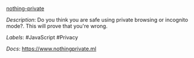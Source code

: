 [nothing-private](https://github.com/gautamkrishnar/nothing-private)

*Description*: Do you think you are safe using private browsing or incognito mode?. This will prove that you're wrong.

*Labels*: #JavaScript #Privacy

*Docs*: https://www.nothingprivate.ml
